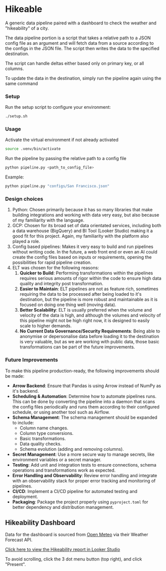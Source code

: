 # Hikeable
A generic data pipeline paired with a dashboard to check the weather and "hikeability" of a city.

The data pipeline portion is a script that takes a relative path to a JSON config file as an argument and will fetch data from a source according to the configs in the JSON file.
The script then writes the data to the specified destination.

The script can handle deltas either based only on primary key, or all columns.

To update the data in the destination, simply run the pipeline again using the same command

### Setup

Run the setup script to configure your environment:

```bash
./setup.sh
```

### Usage

Activate the virtual environment if not already activated
```bash
source .venv/bin/activate
```

Run the pipeline by passing the relative path to a config file
```bash
python pipeline.py <path_to_config_file>
```

Example:
```bash
python pipeline.py "configs/San Francisco.json"
```

### Design choices

1. Python: Chosen primarily because it has so many libraries that make building integrations and working with data very easy, but also because of my familiarity with the language.
2. GCP: Chosen for its broad set of data orientated services, including both a data warehouse (BigQuery) and BI Tool (Looker Studio) making it a good fit for this project. Again, my familiarity with the platform also played a role.
3. Config based pipelines: Makes it very easy to build and run pipelines without writing code. In the future, a web front end or even an AI could create the config files based on inputs or requirements, opening the possibilities for rapid pipeline creation.
4. ELT was chosen for the following reasons:
    1. **Quicker to Build**: Performing transformations within the pipelines requires serious amounts of rigor within the code to ensure high data quality and integrity post transformation.
    2. **Easier to Maintain**: ELT pipelines are not as feature rich, sometimes requiring the data to be processed after being loaded to it's destination, but the pipeline is more robust and maintainable as it is focused on doing one thing well (moving data).
    3. **Better Scalability**: ELT is usually preferred when the volume and velocity of the data is high, and although the volumes and velocity of this pipeline might not be high right now, it is designed to easily scale to higher demands.
    4. **No Current Data Governance/Security Requirements**: Being able to anonymise or depersonalise data before loading it to the destination is very valuable, but as we are working with public data, those basic transformations can be part of the future improvements.

### Future Improvements

To make this pipeline production-ready, the following improvements should be made:

- **Arrow Backend**: Ensure that Pandas is using Arrow instead of NumPy as it's backend.
- **Scheduling & Automation**: Determine how to automate pipelines runs. This can be done by converting the pipeline into a daemon that scans the config files periodically and runs them according to their configured schedule, or using another tool such as Airflow.
- **Schema Management**: The schema management should be expanded to include:
    - Column name changes.
    - Column type conversions.
    - Basic transformations.
    - Data quality checks.
    - Schema evolution (adding and removing columns).
- **Secret Management**: Use a more secure way to manage secrets, like environment variables or a secret manager.
- **Testing**: Add unit and integration tests to ensure connections, schema operations and transformations work as expected.
- **Error Handling and Observability**: Review error handling and integrate with an observability stack for proper error tracking and monitoring of pipelines.
- **CI/CD**: Implement a CI/CD pipeline for automated testing and deployment.
- **Packaging**: Package the project properly using `pyproject.toml` for better dependency and distribution management.

## Hikeability Dashboard

Data for the dashboard is sourced from [Open Meteo](https://open-meteo.com/en/docs) via their Weather Forecast API.

[Click here to view the Hikeability report in Looker Studio](https://lookerstudio.google.com/s/m_rKKmd0W_Q)

To avoid scrolling, click the 3 dot menu button (top right), and click "Present".
